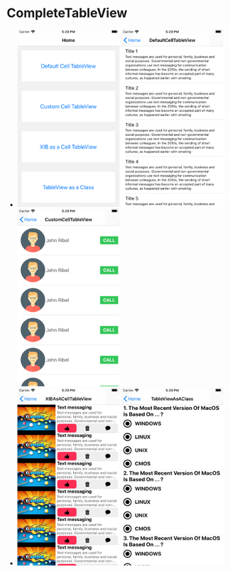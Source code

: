 # CompleteTableView
  <body>
  <ul class="navigation">
      <li>  <img src="imgDemo/img1.png" width="230" height="400"> <img src="imgDemo/img2.png" width="230" height="400"> <img src="imgDemo/img3.png" width="230" height="400"></li>
      <li> <img src="imgDemo/img4.png" width="230" height="400"> <img src="imgDemo/img5.png" width="230" height="400"> </li>
    </ul>
  </body>
